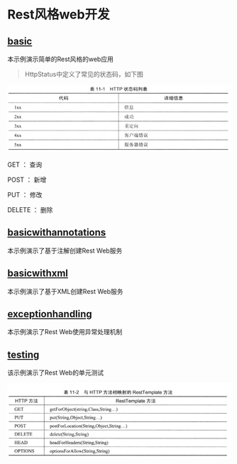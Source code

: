 # Rest风格web开发
## [basic](basic)
本示例演示简单的Rest风格的web应用
>HttpStatus中定义了常见的状态码，如下图

![img.png](img.png)

GET ： 查询

POST ： 新增

PUT ： 修改

DELETE ： 删除

## [basicwithannotations](basicwithannotations)
本示例演示了基于注解创建Rest Web服务
## [basicwithxml](basicwithxml)
本示例演示了基于XML创建Rest Web服务
## [exceptionhandling](exceptionhandling)
本示例演示了Rest Web使用异常处理机制
## [testing](testing)
该示例演示了Rest Web的单元测试

![img_1.png](img_1.png)

